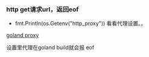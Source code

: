 ### http get请求url，返回eof

- fmt.Println(os.Getenv("http_proxy"))
看看代理设置。。

[goland proxy](./img/20191128042001.png)

设置里代理在goland build就会报 eof

